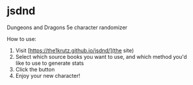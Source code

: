 # jsdnd

Dungeons and Dragons 5e character randomizer

How to use:
1. Visit [https://the1krutz.github.io/jsdnd/](the site)
1. Select which source books you want to use, and which method you'd like to use to generate stats
1. Click the button
1. Enjoy your new character!
